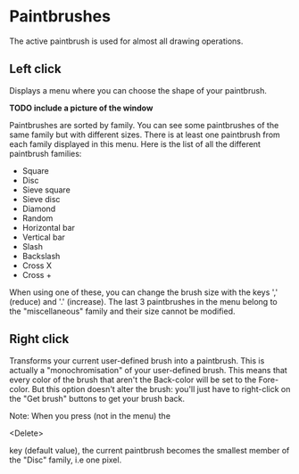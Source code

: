 # Paintbrushes #

The active paintbrush is used for almost all drawing operations.

## Left click ##

Displays a menu where you can choose the shape of your paintbrush.

**TODO include a picture of the window**

Paintbrushes are sorted by family. You can see some paintbrushes of the same family but with different sizes. There is at least one paintbrush from each family displayed in this menu. Here is the list of all the different paintbrush families:

  * Square
  * Disc
  * Sieve square
  * Sieve disc
  * Diamond
  * Random
  * Horizontal bar
  * Vertical bar
  * Slash
  * Backslash
  * Cross X
  * Cross +


When using one of these, you can change the brush size with the keys ',' (reduce) and '.' (increase). The last 3 paintbrushes in the menu belong to the "miscellaneous" family and their size cannot be modified.

## Right click ##

Transforms your current user-defined brush into a paintbrush. This is actually a "monochromisation" of your user-defined brush. This means that every color of the brush that aren't the Back-color will be set to the Fore-color. But this option doesn't alter the brush: you'll just have to right-click on the "Get brush" buttons to get your brush back.

Note: When you press (not in the menu) the 

&lt;Delete&gt;

 key (default value), the current paintbrush becomes the smallest member of the "Disc" family, i.e one pixel.